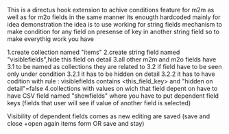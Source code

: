 This is a directus hook extension to achive conditions  feature for m2m as well as for m2o fields in the same manner
its enougth hardcoded mainly for idea demonstration
the idea is to use working for string fields mechanism to make condition for any field on presense of key  in another string field
so to make everythig work you have

1.create collection named "items"
2.create string field named "visiblefields",hide this field on detail
3.all other m2m and m2o fields have 
    3.1 to be named as collections they are related to
    3.2 if field have to be seen only under condition
       3.2.1 it has to be hidden on detail
       3.2.2 it has to have codition with rule : visiblefields contains <this_field_key>  and "hidden on detail"=false
4.collections with values on wich that field depent on have to have CSV field named "showfields" where you have to put dependent field keys (fields that user will see if  value of another field  is selected)

Visibility of dependent fields comes as new editing are saved (save and close +open again items form  OR save and stay)
